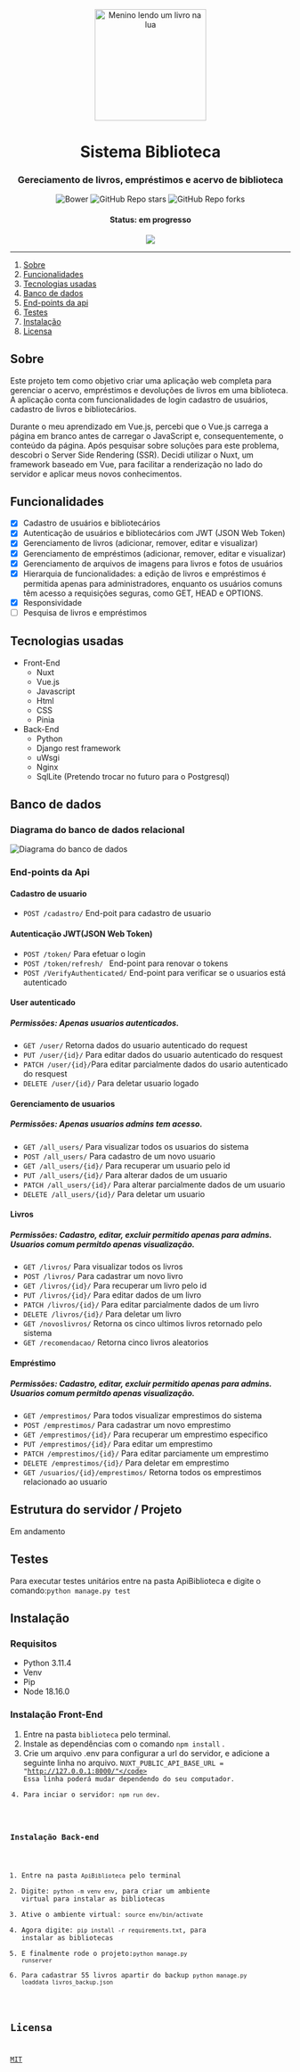 <div align="center">

<img src="https://github.com/SobrancelhaDoDragao/Sistema-Biblioteca/blob/Alpha-3.0/biblioteca/public/img/meninoLendo.png" alt="Menino lendo um livro na lua" width="200">

</div>

<h1 align="center">Sistema Biblioteca</h1>

<h3 align="center">Gereciamento de livros, empréstimos e acervo de biblioteca</h3>

<div align="center">
    
![Bower](https://img.shields.io/bower/l/mi?color=9cf&style=for-the-badge)
![GitHub Repo stars](https://img.shields.io/github/stars/SobrancelhaDoDragao/Sistema-Biblioteca?color=9cf&style=for-the-badge)
![GitHub Repo forks](https://img.shields.io/github/forks/SobrancelhaDoDragao/Sistema-Biblioteca?color=9cf&style=for-the-badge)
    
</div>

<h4 align="center">Status: em progresso</h4>

<div align="center">
    
<img src="https://github.com/SobrancelhaDoDragao/Sistema-Biblioteca/blob/master/screenshots/aprensentacao2.gif">
    
</div>

-----------------------------------------------------------------------------------------------------------------

1. [Sobre](#sobre)
2. [Funcionalidades](#funcionalidades)
3. [Tecnologias usadas](#tecnologias-usadas) 
4. [Banco de dados](#banco-de-dados)
5. [End-points da api](#end-points-da-api)
6. [Testes](#testes)
7. [Instalação](#instalação)
8. [Licensa](#licensa)

## Sobre

Este projeto tem como objetivo criar uma aplicação web completa para gerenciar o acervo, empréstimos e devoluções de livros em uma biblioteca. A aplicação conta com funcionalidades de login cadastro de usuários, cadastro de livros e bibliotecários.

Durante o meu aprendizado em Vue.js, percebi que o Vue.js carrega a página em branco antes de carregar o JavaScript e, consequentemente, o conteúdo da página. Após pesquisar sobre soluções para este problema, descobri o Server Side Rendering (SSR). Decidi utilizar o Nuxt, um framework baseado em Vue, para facilitar a renderização no lado do servidor e aplicar meus novos conhecimentos.

## Funcionalidades

- [x] Cadastro de usuários e bibliotecários
- [x] Autenticação de usuários e bibliotecários com JWT (JSON Web Token)
- [x] Gerenciamento de livros (adicionar, remover, editar e visualizar)
- [x] Gerenciamento de empréstimos (adicionar, remover, editar e visualizar)
- [x] Gerenciamento de arquivos de imagens para livros e fotos de usuários
- [x] Hierarquia de funcionalidades: a edição de livros e empréstimos é permitida apenas para administradores, enquanto os usuários comuns têm acesso a requisições seguras, como GET, HEAD e OPTIONS.
- [x] Responsividade
- [ ] Pesquisa de livros e empréstimos

## Tecnologias usadas

- Front-End
    - Nuxt
    - Vue.js
    - Javascript
    - Html
    - CSS
    - Pinia
- Back-End
    - Python
    - Django rest framework
    - uWsgi
    - Nginx
    - SqlLite (Pretendo trocar no futuro para o Postgresql)

## Banco de dados

### Diagrama do banco de dados relacional

<img src="https://github.com/SobrancelhaDoDragao/Sistema-Biblioteca/blob/master/screenshots/diagrama_banco.png" alt="Diagrama do banco de dados">

### End-points da Api

#### Cadastro de usuario

- <code>POST /cadastro/</code> End-poit para cadastro de usuario

#### Autenticação JWT(JSON Web Token)

- <code>POST /token/</code> Para efetuar o login
- <code>POST /token/refresh/ </code> End-point para renovar o tokens
- <code>POST /VerifyAuthenticated/</code> End-point para verificar se o usuarios está autenticado

#### User autenticado

##### Permissões: Apenas usuarios autenticados.

- <code>GET /user/</code> Retorna dados do usuario autenticado do request
- <code>PUT /user/{id}/</code> Para editar dados do usuario autenticado do resquest
- <code>PATCH /user/{id}/</code>Para editar parcialmente dados do usario autenticado do resquest
- <code>DELETE /user/{id}/</code> Para deletar usuario logado

#### Gerenciamento de usuarios

##### Permissões: Apenas usuarios admins tem acesso.

- <code>GET /all_users/</code> Para visualizar todos os usuarios do sistema
- <code>POST /all_users/</code> Para cadastro de um novo usuario
- <code>GET /all_users/{id}/</code> Para recuperar um usuario pelo id
- <code>PUT /all_users/{id}/</code> Para alterar dados de um usuario
- <code>PATCH /all_users/{id}/</code> Para alterar parcialmente dados de um usuario
- <code>DELETE /all_users/{id}/</code> Para deletar um usuario

#### Livros

##### Permissões: Cadastro, editar, excluir permitido apenas para admins. Usuarios comum permitdo apenas visualização.

- <code>GET /livros/</code> Para visualizar todos os livros
- <code>POST /livros/</code> Para cadastrar um novo livro
- <code>GET /livros/{id}/</code> Para recuperar um livro pelo id
- <code>PUT /livros/{id}/</code> Para editar dados de um livro
- <code>PATCH /livros/{id}/</code> Para editar parcialmente dados de um livro
- <code>DELETE /livros/{id}/</code> Para deletar um livro
- <code>GET /novoslivros/</code> Retorna os cinco ultimos livros retornado pelo sistema
- <code>GET /recomendacao/</code> Retorna cinco livros aleatorios

#### Empréstimo

##### Permissões: Cadastro, editar, excluir permitido apenas para admins. Usuarios comum permitdo apenas visualização.

- <code>GET /emprestimos/</code> Para todos visualizar emprestimos do sistema
- <code>POST /emprestimos/</code> Para cadastrar um novo emprestimo
- <code>GET /emprestimos/{id}/</code> Para recuperar um emprestimo especifico
- <code>PUT /emprestimos/{id}/</code> Para editar um emprestimo
- <code>PATCH /emprestimos/{id}/</code> Para editar parciamente um emprestimo
- <code>DELETE /emprestimos/{id}/</code> Para deletar em emprestimo
- <code>GET /usuarios/{id}/emprestimos/</code> Retorna todos os emprestimos relacionado ao usuario

## Estrutura do servidor / Projeto

Em andamento

## Testes

Para executar testes unitários entre na pasta ApiBiblioteca e digite o comando:<code>python manage.py test</code>

## Instalação

### Requisitos

  - Python 3.11.4
  - Venv
  - Pip
  - Node 18.16.0
  
### Instalação Front-End

1. Entre na pasta <code>biblioteca</code> pelo terminal.
2. Instale as dependências com o comando <code>npm install</code> .
3. Crie um arquivo .env para configurar a url do servidor, e adicione a seguinte linha no arquivo. <code>NUXT_PUBLIC_API_BASE_URL = "http://127.0.0.1:8000/"</code> Essa linha poderá mudar dependendo do seu computador.
4. Para inciar o servidor: <code>npm run dev</code>.

### Instalação Back-end

1. Entre na pasta <code>ApiBiblioteca</code> pelo terminal
2. Digite: <code>python -m venv env</code>, para criar um ambiente virtual para instalar as bibliotecas
3. Ative o ambiente virtual: <code>source env/bin/activate</code>
4. Agora digite: <code>pip install -r requirements.txt</code>, para instalar as bibliotecas
5. E finalmente rode o projeto:<code>python manage.py runserver</code>
6. Para cadastrar 55 livros apartir do backup <code>python manage.py loaddata livros_backup.json</code>

## Licensa

[MIT](https://github.com/SobrancelhaDoDragao/Sistema-Biblioteca/blob/master/LICENSE.md)
